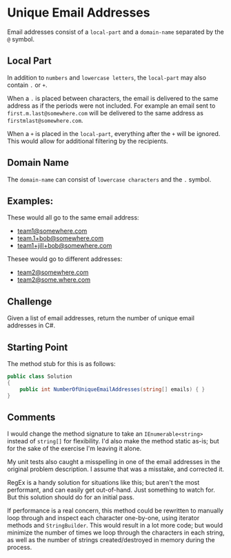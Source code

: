 # Unique Email Addresses

Email addresses consist of a `local-part` and a `domain-name` separated by the `@` symbol.

## Local Part

In addition to `numbers` and `lowercase letters`, the `local-part` may also contain `.` or `+`.

When a `.` is placed between characters, the email is delivered to the same address as if the periods were not included. For example an email sent to `first.m.last@somewhere.com` will be delivered to the same address as `firstmlast@somewhere.com`.

When a `+` is placed in the `local-part`, everything after the `+` will be ignored. This would allow for additional filtering by the recipients.

## Domain Name

The `domain-name` can consist of `lowercase characters` and the `.` symbol.

## Examples:

These would all go to the same email address:

- team1@somewhere.com
- team.1+bob@somewhere.com
- team1+jill+bob@somewhere.com

Thesee would go to different addresses:

- team2@somewhere.com
- team2@some.where.com

## Challenge

Given a list of email addresses, return the number of unique email addresses in C#.

## Starting Point

The method stub for this is as follows:

```csharp
public class Solution
{
    public int NumberOfUniqueEmailAddresses(string[] emails) { }
}
```

## Comments

I would change the method signature to take an `IEnumerable<string>` instead of `string[]` for flexibility. I'd also make the method static as-is; but for the sake of the exercise I'm leaving it alone.

My unit tests also caught a misspelling in one of the email addresses in the original problem description. I assume that was a misstake, and corrected it.

RegEx is a handy solution for situations like this; but aren't the most performant, and can easily get out-of-hand. Just something to watch for. But this solution should do for an initial pass.

If performance is a real concern, this method could be rewritten to manually loop through and inspect each character one-by-one, using iterator methods and `StringBuilder`. This would result in a lot more code; but would minimize the number of times we loop through the characters in each string, as well as the number of strings created/destroyed in memory during the process.
